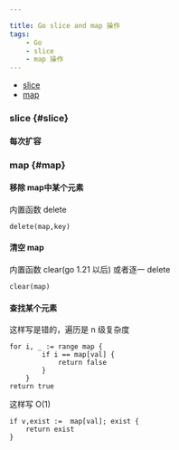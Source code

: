 ```yaml
---

title: Go slice and map 操作
tags:
	- Go
	- slice
	- map 操作
---
```


- [slice](#slice)
- [map](#map)

### slice {#slice}

#### 每次扩容







### map {#map}

#### 移除 map中某个元素

内置函数 delete

```
delete(map,key)
```

#### 清空 map

内置函数 clear(go 1.21 以后) 或者逐一 delete

```
clear(map)
```

#### 查找某个元素

这样写是错的，遍历是 n 级复杂度

```
for i, _ := range map {
		if i == map[val] {
			return false
		}
	}
return true
```

这样写 O(1)

```
if v,exist :=  map[val]; exist {
	return exist
}
```

